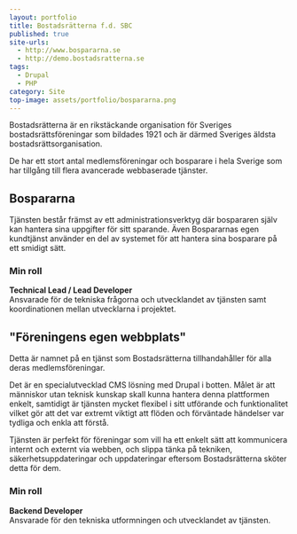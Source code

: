 ```yaml
---
layout: portfolio
title: Bostadsrätterna f.d. SBC
published: true
site-urls:
  - http://www.bospararna.se
  - http://demo.bostadsratterna.se
tags:
  - Drupal
  - PHP
category: Site
top-image: assets/portfolio/bospararna.png
---
```


Bostadsrätterna är en rikstäckande organisation för Sveriges bostadsrättsföreningar som bildades 1921 och är därmed
Sveriges äldsta bostadsrättsorganisation.

De har ett stort antal medlemsföreningar och bosparare i hela Sverige som har tillgång till flera avancerade webbaserade
tjänster.

<!--more-->

## Bospararna
Tjänsten består främst av ett administrationsverktyg där bospararen själv kan hantera sina uppgifter för sitt sparande.
Även Bospararnas egen kundtjänst använder en del av systemet för att hantera sina bosparare på ett smidigt sätt.

### Min roll
**Technical Lead / Lead Developer**<br/>
Ansvarade för de tekniska frågorna och utvecklandet av tjänsten samt koordinationen mellan utvecklarna i projektet.

## "Föreningens egen webbplats"
Detta är namnet på en tjänst som Bostadsrätterna tillhandahåller för alla deras medlemsföreningar.

Det är en specialutvecklad CMS lösning med Drupal i botten. Målet är att människor utan teknisk kunskap skall kunna hantera denna plattformen enkelt, samtidigt är tjänsten mycket flexibel i sitt utförande och funktionalitet vilket gör att det var extremt viktigt att flöden och förväntade händelser var tydliga och enkla att förstå.

Tjänsten är perfekt för föreningar som vill ha ett enkelt sätt att kommunicera internt och externt via webben, och slippa tänka på tekniken, säkerhetsuppdateringar och uppdateringar eftersom Bostadsrätterna sköter detta för dem.

### Min roll
**Backend Developer**<br/>
Ansvarade för den tekniska utformningen och utvecklandet av tjänsten.
